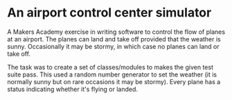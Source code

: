 An airport control center simulator
===================================

A Makers Academy exercise in writing software to control the flow of planes at an airport. The planes can land and take off provided that the weather is sunny. Occasionally it may be stormy, in which case no planes can land or take off. 

The task was to create a set of classes/modules to makes the given test suite pass. This used a random number generator to set the weather (it is normally sunny but on rare occasions it may be stormy). Every plane has a status indicating whether it's flying or landed.
